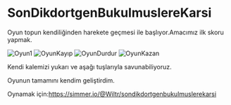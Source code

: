 # SonDikdortgenBukulmuslereKarsi

Oyun topun kendiliğinden harekete geçmesi ile başlıyor.Amacımız ilk skoru yapmak.

![Oyun1](https://user-images.githubusercontent.com/47645405/204467904-3be6a109-20dc-44ff-b0a6-97a70eb34f61.png)
![OyunKayıp](https://user-images.githubusercontent.com/47645405/204467926-e22324b5-e205-4cca-8fcd-163922663cd7.png)
![OyunDurdur](https://user-images.githubusercontent.com/47645405/204467932-52d61e5e-b9f8-4cec-93e1-43200c3b4320.png)
![OyunKazan](https://user-images.githubusercontent.com/47645405/204467945-ba65b99b-e179-4d79-9c1f-524c7e7a676f.png)

Kendi kalemizi yukarı ve aşağı tuşlarıyla savunabiliyoruz.

Oyunun tamamını kendim geliştirdim.



Oynamak için:https://simmer.io/@Wiltr/sondikdortgenbukulmuslerekarsi
